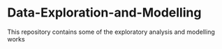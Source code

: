 # Data-Exploration-and-Modelling
This repository contains some of the exploratory analysis and modelling works
